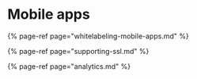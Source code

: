 # Mobile apps

{% page-ref page="whitelabeling-mobile-apps.md" %}

{% page-ref page="supporting-ssl.md" %}

{% page-ref page="analytics.md" %}



